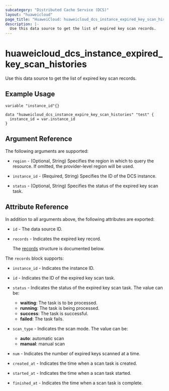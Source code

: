 ```yaml
---
subcategory: "Distributed Cache Service (DCS)"
layout: "huaweicloud"
page_title: "HuaweiCloud: huaweicloud_dcs_instance_expired_key_scan_histories"
description: |-
  Use this data source to get the list of expired key scan records.
---
```


# huaweicloud_dcs_instance_expired_key_scan_histories

Use this data source to get the list of expired key scan records.

## Example Usage

```hcl
variable "instance_id"{}

data "huaweicloud_dcs_instance_expire_key_scan_histories" "test" {
  instance_id = var.instance_id
}
```

## Argument Reference

The following arguments are supported:

* `region` - (Optional, String) Specifies the region in which to query the resource.
  If omitted, the provider-level region will be used.

* `instance_id` - (Required, String) Specifies the ID of the DCS instance.

* `status` - (Optional, String) Specifies the status of the expired key scan task.

## Attribute Reference

In addition to all arguments above, the following attributes are exported:

* `id` - The data source ID.

* `records` - Indicates the expired key record.

  The [records](#records_struct) structure is documented below.

<a name="records_struct"></a>
The `records` block supports:

* `instance_id` - Indicates the instance ID.

* `id` - Indicates the ID of the expired key scan task.

* `status` - Indicates the status of the expired key scan task.
  The value can be:
  + **waiting**: The task is to be processed.
  + **running**: The task is being processed.
  + **success**: The task is successful.
  + **failed**: The task fails.

* `scan_type` - Indicates the scan mode.
  The value can be:
  + **auto**: automatic scan
  + **manual**: manual scan

* `num` - Indicates the number of expired keys scanned at a time.

* `created_at` - Indicates the time when a scan task is created.

* `started_at` - Indicates the time when a scan task started.

* `finished_at` - Indicates the time when a scan task is complete.

